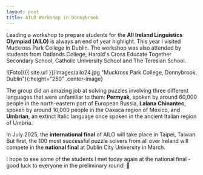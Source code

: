 ```yaml
---
layout: post
title: AILO Workshop in Donnybrook
---
```


Leading a workshop to prepare students for the <strong>All Ireland Linguistics Olympiad (AILO)</strong> is always an end of year highlight. 
This year I visited Muckross Park College in Dublin. 
The workshop was also attended by students from Oatlands College, Harold's Cross Educate Together Secondary School, Catholic University School and The Teresian School. 

![Foto]({{ site.url }}/images/ailo24.jpg "Muckross Park College, Donnybrook, Dublin"){:height="250" .center-image}

The group did an amazing job at solving puzzles involving three different languages that were unfamiliar to them: <strong>Permyak</strong>, spoken by around 60,000 people in the north-eastern part of European Russia, <strong>Lalana Chinantec</strong>, spoken by around 10,000 people in the Oaxaca region of Mexico, and <strong>Umbrian</strong>, an extinct Italic language once spoken in the ancient Italian region of Umbria. 

In July 2025, the <strong>international final</strong> of AILO will take place in Taipei, Taiwan. 
But first, the 100 most successful puzzle solvers from all over Ireland will compete in the <strong>national final</strong> at Dublin City University in March.

I hope to see some of the students I met today again at the national final - good luck to everyone in the preliminary round! &#129310; 
